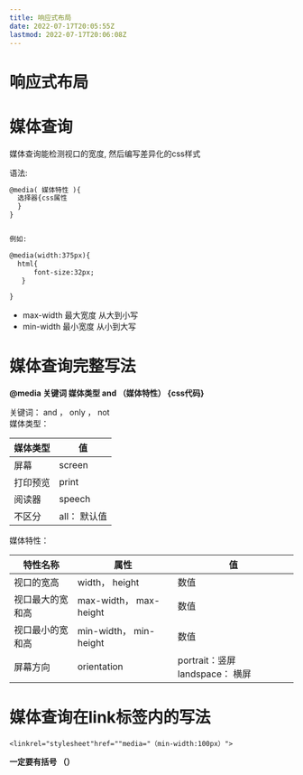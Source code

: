 ```yaml
---
title: 响应式布局
date: 2022-07-17T20:05:55Z
lastmod: 2022-07-17T20:06:08Z
---
```


# 响应式布局

# 媒体查询

媒体查询能检测视口的宽度, 然后编写差异化的css样式

语法:

```html
@media( 媒体特性 ){
  选择器{css属性
  }
}


例如:

@media(width:375px){
  html{
      font-size:32px;
   }

}
```

* max-width 最大宽度  从大到小写
* min-width 最小宽度  从小到大写

# 媒体查询完整写法

**@media 关键词 媒体类型  and （媒体特性） {css代码}**

关键词： and ， only ， not  
媒体类型：

|媒体类型|值|
| ----------| --------------|
|屏幕|screen|
|打印预览|print|
|阅读器|speech|
|不区分|all： 默认值|

媒体特性：

|特性名称|属性|值|
| ------------------| ------------------------| -----------------------------------------|
|视口的宽高|width， height|数值|
|视口最大的宽和高|max-width， max-height|数值|
|视口最小的宽和高|min-width， min-height|数值|
|屏幕方向|orientation|portrait：竖屏         landspace： 横屏|

# 媒体查询在link标签内的写法

`<linkrel="stylesheet"href=""media="（min-width:100px）">`

**一定要有括号 （）**
